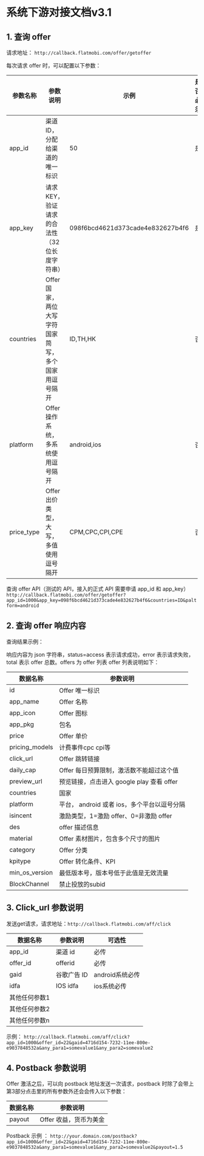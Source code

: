 # 系统下游对接文档v3.1
## 1. 查询 offer

请求地址： `http://callback.flatmobi.com/offer/getoffer`

每次请求 offer 时，可以配置以下参数：

| 参数名称 | 参数说明 | 示例 | 是否必须 |
| -------- | -------- | ---- | -------- |
| app_id | 渠道 ID，分配给渠道的唯一标识 | 50 | 是 |
| app_key | 请求 KEY，验证请求的合法性（32位长度字符串） | 098f6bcd4621d373cade4e832627b4f6 | 是 |
| countries | Offer 国家，两位大写字符国家简写，多个国家用逗号隔开 | ID,TH,HK | 否 |
| platform | Offer 操作系统，多系统使用逗号隔开 | android,ios | 否 |
| price_type | Offer 出价类型，大写，多值使用逗号隔开 | CPM,CPC,CPI,CPE | 否 |

查询 offer API（测试的 API，接入的正式 API 需要申请 app_id 和 app_key） `http://callback.flatmobi.com/offer/getoffer?app_id=1000&app_key=098f6bcd4621d373cade4e832627b4f6&countries=ID&paltform=android`

## 2. 查询 offer 响应内容

查询结果示例：

响应内容为 json 字符串，status=access 表示请求成功，error 表示请求失败，total 表示 offer 总数。offers 为 offer 列表 offer 列表说明如下：

| 数据名称 | 参数说明 |
| -------- | -------- |
| id | Offer 唯一标识 |
| app_name | Offer 名称 |
| app_icon | Offer 图标 |
| app_pkg | 包名 |
| price | Offer 单价 |
| pricing_models | 计费事件cpc cpi等 |
| click_url | Offer 跳转链接 |
| daily_cap | Offer 每日预算限制，激活数不能超过这个值 |
| preview_url | 预览链接，点击进入 google play 查看 offer |
| countries | 国家 |
| platform | 平台， android 或者 ios，多个平台以逗号分隔 |
| isincent | 激励类型，1=激励 offer、0=非激励 offer |
| des | offer 描述信息 |
| material | Offer 素材图片，包含多个尺寸的图片 |
| category | Offer 分类 |
| kpitype | Offer 转化条件、KPI |
| min_os_version | 最低版本号，版本号低于此值是无效流量 |
| BlockChannel | 禁止投放的subid |

## 3. Click_url 参数说明

发送get请求，请求地址：`http://callback.flatmobi.com/aff/click`

| 数据名称 | 参数说明 | 可选性 |
| -------- | -------- | ------ |
| app_id | 渠道 id | 必传 |
| offer_id | offerid | 必传 |
| gaid | 谷歌广告 ID | android系统必传 |
| idfa | IOS idfa | ios系统必传 |
| 其他任何参数1 |  |  |
| 其他任何参数2 |  |  |
| 其他任何参数n |  |  |

示例： `http://callback.flatmobi.com/aff/click?app_id=1000&offer_id=22&gaid=4716d154-7232-11ee-800e-e9037848532a&any_para1=somevalue1&any_para2=somevalue2`

## 4. Postback 参数说明

Offer 激活之后，可以向 postback 地址发送一次请求，postback 时除了会带上第3部分点击里的所有参数外还会会传入以下参数：

| 数据名称 | 参数说明 |
| -------- | -------- |
| payout | Offer 收益，货币为美金 |

Postback 示例 ： `http://your.domain.com/postback?app_id=1000&offer_id=22&gaid=4716d154-7232-11ee-800e-e9037848532a&any_para1=somevalue1&any_para2=somevalue2&payout=1.5`
